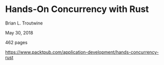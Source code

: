 # Hands-On Concurrency with Rust
Brian L. Troutwine

May 30, 2018

462 pages

https://www.packtpub.com/application-development/hands-concurrency-rust